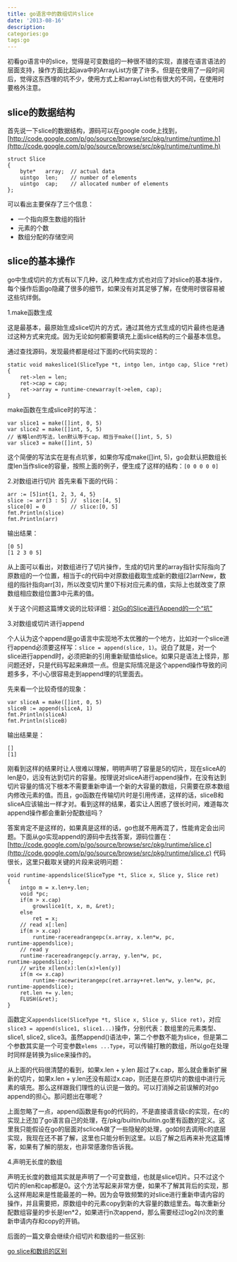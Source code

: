 ```yaml
---
title: go语言中的数组切片slice
date: '2013-08-16'
description:
categories:go 
tags:go
---
```


初看go语言中的slice，觉得是可变数组的一种很不错的实现，直接在语言语法的层面支持，操作方面比起java中的ArrayList方便了许多。但是在使用了一段时间后，觉得这东西埋的坑不少，使用方式上和arrayList也有很大的不同，在使用时要格外注意。

slice的数据结构
---
首先说一下slice的数据结构，源码可以在google code上找到，[http://code.google.com/p/go/source/browse/src/pkg/runtime/runtime.h](http://code.google.com/p/go/source/browse/src/pkg/runtime/runtime.h)

```
struct Slice
{                          
    byte*   array;	// actual data
    uintgo  len;	// number of elements
    uintgo  cap;	// allocated number of elements
};
```
可以看出主要保存了三个信息：

* 一个指向原生数组的指针
* 元素的个数
* 数组分配的存储空间

slice的基本操作
---
go中生成切片的方式有以下几种，这几种生成方式也对应了对slice的基本操作，每个操作后面go隐藏了很多的细节，如果没有对其足够了解，在使用时很容易被这些坑绊倒。

1.make函数生成

这是最基本，最原始生成slice切片的方式，通过其他方式生成的切片最终也是通过这种方式来完成。因为无论如何都需要填充上面slice结构的三个最基本信息。

通过查找源码，发现最终都是经过下面的c代码实现的：

```
static void makeslice1(SliceType *t, intgo len, intgo cap, Slice *ret)
{
    ret->len = len;
    ret->cap = cap;
    ret->array = runtime·cnewarray(t->elem, cap);
}
```
make函数在生成slice时的写法：

```
var slice1 = make([]int, 0, 5)
var slice2 = make([]int, 5, 5)
// 省略len的写法，len默认等于cap，相当于make([]int, 5, 5)
var slice3 = make([]int, 5)		
```
这个简便的写法实在是有点坑爹，如果你写成make([]int, 5)，go会默认把数组长度len当作slice的容量，按照上面的例子，便生成了这样的结构：`[0 0 0 0 0]`
	
2.对数组进行切片
首先来看下面的代码：

```
arr := [5]int{1, 2, 3, 4, 5}
slice := arr[3 : 5]	//  slice:[4, 5]
slice[0] = 0        // slice:[0, 5]
fmt.Println(slice)
fmt.Println(arr)
```
输出结果：

```
[0 5]
[1 2 3 0 5]
```
从上面可以看出，对数组进行了切片操作，生成的切片里的array指针实际指向了原数组的一个位置，相当于c的代码中对原数组截取生成新的数组[2]arrNew，数组的指针指向arr[3]，所以改变切片里0下标对应元素的值，实际上也就改变了原数组相应数组位置3中元素的值。

关于这个问题这篇博文说的比较详细：[对Go的Slice进行Append的一个“坑”](http://sharecore.info/blog/2013/07/23/the-trap-of-go-slice-appending/)

3.对数组或切片进行append

个人认为这个append是go语言中实现地不太优雅的一个地方，比如对一个slice进行append必须要这样写：`slice = append(slice, 1)`。说白了就是，对一个slice进行append时，必须把新的引用重新赋值给slice。如果只是语法上怪异，那问题还好，只是代码写起来麻烦一点。但是实际情况是这个append操作导致的问题多多，不小心很容易走到append埋的坑里面去。

先来看一个比较奇怪的现象：

```
var sliceA = make([]int, 0, 5)
sliceB := append(sliceA, 1)
fmt.Println(sliceA)
fmt.Println(sliceB)
```
输出结果是：

```
[]
[1]
```
刚看到这样的结果时让人很难以理解，明明声明了容量是5的切片，现在sliceA的len是0，远没有达到切片的容量。按理说对sliceA进行append操作，在没有达到切片容量的情况下根本不需要重新申请一个新的大容量的数组，只需要在原本数组内修改元素的值。而且，go函数在传输切片时是引用传递，这样的话，sliceB和sliceA应该输出一样才对。看到这样的结果，着实让人困惑了很长时间，难道每次append操作都会重新分配数组吗？

答案肯定不是这样的，如果真是这样的话，go也就不用再混了，性能肯定会出问题。下面从go实现append的源码中去找答案，源码位置在：[http://code.google.com/p/go/source/browse/src/pkg/runtime/slice.c](http://code.google.com/p/go/source/browse/src/pkg/runtime/slice.c)
代码很长，这里只截取关键的片段来说明问题：

```
void runtime·appendslice(SliceType *t, Slice x, Slice y, Slice ret)
{
	intgo m = x.len+y.len;
	void *pc;
    if(m > x.cap)
    	growslice1(t, x, m, &ret);
    else
        ret = x;
    // read x[:len]
    if(m > x.cap)
        runtime·racereadrangepc(x.array, x.len*w, pc, runtime·appendslice);
    // read y
    runtime·racereadrangepc(y.array, y.len*w, pc, runtime·appendslice);
    // write x[len(x):len(x)+len(y)]
    if(m <= x.cap)
        runtime·racewriterangepc(ret.array+ret.len*w, y.len*w, pc, runtime·appendslice);
    ret.len += y.len;
    FLUSH(&ret);
}
```
函数定义`appendslice(SliceType *t, Slice x, Slice y, Slice ret)`，对应`slice3 = append(slice1, slice1...)`操作，分别代表：数组里的元素类型、slice1, slice2, slice3。虽然append()语法中，第二个参数不能为slice，但是第二个参数其实是一个可变参数`elems ...Type`，可以传输打散的数组，所以go在处理时同样是转换为slice来操作的。

从上面的代码很清楚的看到，如果x.len + y.len 超过了x.cap，那么就会重新扩展新的切片，如果x.len + y.len还没有超过x.cap，则还是在原切片的数组中进行元素的填充。那么这样跟我们理性的认识是一致的。可以打消掉之前误解的对go append的担心。那问题出在哪呢？

上面忽略了一点，append函数是有go的代码的，不是直接语言级c的实现，在c的实现上还加了go语言自己的处理，在/pkg/builtin/bulitin.go里有函数的定义。这里我只能假设在go的层面对scliceA做了一些隐秘的处理，go如何去调用c的底层实现，我现在还不甚了解，这里也只能分析到这里。以后了解之后再来补充这篇博客，如果有了解的朋友，也非常感激你告诉我。

4.声明无长度的数组 

声明无长度的数组其实就是声明了一个可变数组，也就是slice切片。只不过这个切片的len和cap都是0。这个方法写起来非常方便，如果不了解其背后的实现，那么这样用起来是性能最差的一种。因为会导致频繁的对slice进行重新申请内容的操作，并且需要把，原数组中的元素copy到新的大容量的数组里去。每次重新分配数组容量的步长是len*2，如果进行n次append，那么需要经过log2(n)次的重新申请内存和copy的开销。

后面的一篇文章会继续介绍切片和数组的一些区别:

[go slice和数组的区别](http://geekfun.xicp.net/go/go-slice%E5%92%8C%E6%95%B0%E7%BB%84%E7%9A%84%E5%8C%BA%E5%88%AB/)
